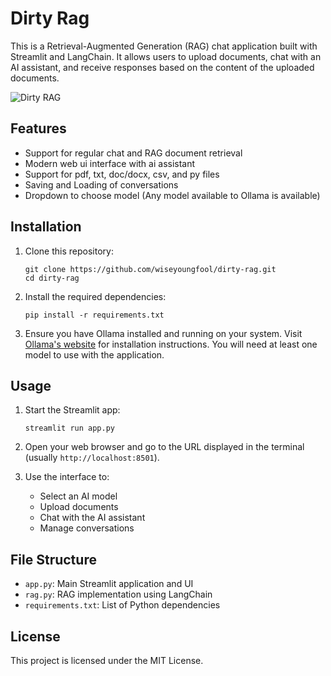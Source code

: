 # Dirty Rag

This is a Retrieval-Augmented Generation (RAG) chat application built with Streamlit and LangChain. It allows users to upload documents, chat with an AI assistant, and receive responses based on the content of the uploaded documents.

![Dirty RAG](https://github.com/user-attachments/assets/1b6a1c49-2b96-4ae4-8f6b-048c9e287eeb)

## Features
- Support for regular chat and RAG document retrieval
- Modern web ui interface with ai assistant
- Support for pdf, txt, doc/docx, csv, and py files
- Saving and Loading of conversations
- Dropdown to choose model (Any model available to Ollama is available)

## Installation

1. Clone this repository:
   ```
   git clone https://github.com/wiseyoungfool/dirty-rag.git
   cd dirty-rag
   ```

2. Install the required dependencies:
   ```
   pip install -r requirements.txt
   ```

3. Ensure you have Ollama installed and running on your system. Visit [Ollama's website](https://ollama.ai/) for installation instructions. You will need at least one model to use with the application.

## Usage

1. Start the Streamlit app:
   ```
   streamlit run app.py
   ```

2. Open your web browser and go to the URL displayed in the terminal (usually `http://localhost:8501`).

3. Use the interface to:
   - Select an AI model
   - Upload documents
   - Chat with the AI assistant
   - Manage conversations

## File Structure

- `app.py`: Main Streamlit application and UI
- `rag.py`: RAG implementation using LangChain
- `requirements.txt`: List of Python dependencies

## License

This project is licensed under the MIT License.
